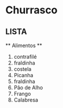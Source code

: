 # Churrasco

## LISTA

** Alimentos **

1. contrafilé
1. fraldinha 
1. costela
1. Picanha
1. fraldinha 
1. Pão de Alho
1. Frango
1. Calabresa